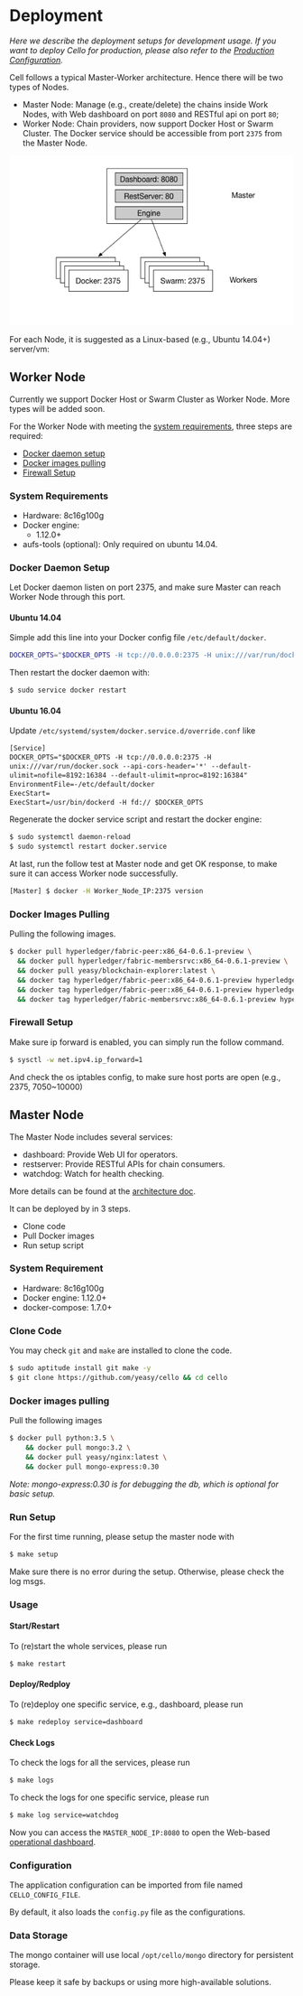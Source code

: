 # Deployment

*Here we describe the deployment setups for development usage. If you want to deploy Cello for production, please also refer to the [Production Configuration](production_config.md).*

Cell follows a typical Master-Worker architecture. Hence there will be two types of Nodes.

* Master Node: Manage (e.g., create/delete) the chains inside Work Nodes, with Web dashboard on port `8080` and RESTful api on port `80`;
* Worker Node: Chain providers, now support Docker Host or Swarm Cluster. The Docker service should be accessible from port `2375` from the Master Node.

![Deployment topology](imgs/deployment_topo.png)

For each Node, it is suggested as a Linux-based (e.g., Ubuntu 14.04+) server/vm: 


## Worker Node
Currently we support Docker Host or Swarm Cluster as Worker Node. More types will be added soon.

For the Worker Node with meeting the [system requirements](#system-requirements), three steps are required:

* [Docker daemon setup](#docker-daemon-setup)
* [Docker images pulling](#docker-images-pulling)
* [Firewall Setup](#firewall-setup)

### System Requirements
* Hardware: 8c16g100g
* Docker engine:
    - 1.12.0+
* aufs-tools (optional): Only required on ubuntu 14.04.

### Docker Daemon Setup

Let Docker daemon listen on port 2375, and make sure Master can reach Worker Node through this port. 

#### Ubuntu 14.04 
Simple add this line into your Docker config file `/etc/default/docker`.

```sh
DOCKER_OPTS="$DOCKER_OPTS -H tcp://0.0.0.0:2375 -H unix:///var/run/docker.sock --api-cors-header='*' --default-ulimit=nofile=8192:16384 --default-ulimit=nproc=8192:16384"
```

Then restart the docker daemon with:

```sh
$ sudo service docker restart
```

#### Ubuntu 16.04
Update `/etc/systemd/system/docker.service.d/override.conf` like

```
[Service]
DOCKER_OPTS="$DOCKER_OPTS -H tcp://0.0.0.0:2375 -H unix:///var/run/docker.sock --api-cors-header='*' --default-ulimit=nofile=8192:16384 --default-ulimit=nproc=8192:16384"
EnvironmentFile=-/etc/default/docker
ExecStart=
ExecStart=/usr/bin/dockerd -H fd:// $DOCKER_OPTS
```

Regenerate the docker service script and restart the docker engine:
 
```sh
$ sudo systemctl daemon-reload
$ sudo systemctl restart docker.service
```

At last, run the follow test at Master node and get OK response, to make sure it can access Worker node successfully.

```sh
[Master] $ docker -H Worker_Node_IP:2375 version
```

### Docker Images Pulling
Pulling the following images.

```bash
$ docker pull hyperledger/fabric-peer:x86_64-0.6.1-preview \
  && docker pull hyperledger/fabric-membersrvc:x86_64-0.6.1-preview \
  && docker pull yeasy/blockchain-explorer:latest \
  && docker tag hyperledger/fabric-peer:x86_64-0.6.1-preview hyperledger/fabric-peer \
  && docker tag hyperledger/fabric-peer:x86_64-0.6.1-preview hyperledger/fabric-baseimage \
  && docker tag hyperledger/fabric-membersrvc:x86_64-0.6.1-preview hyperledger/fabric-membersrvc
```

### Firewall Setup
Make sure ip forward is enabled, you can simply run the follow command.

```sh
$ sysctl -w net.ipv4.ip_forward=1
```
And check the os iptables config, to make sure host ports are open (e.g., 2375, 7050~10000)

## Master Node
The Master Node includes several services: 

* dashboard: Provide Web UI for operators.
* restserver: Provide RESTful APIs for chain consumers.
* watchdog: Watch for health checking.

More details can be found at the [architecture doc](docs/arch.md).

It can be deployed by in 3 steps.

* Clone code
* Pull Docker images
* Run setup script

### System Requirement
* Hardware: 8c16g100g
* Docker engine: 1.12.0+
* docker-compose: 1.7.0+

### Clone Code

You may check `git` and `make` are installed to clone the code.

```sh
$ sudo aptitude install git make -y
$ git clone https://github.com/yeasy/cello && cd cello
```

### Docker images pulling

Pull the following images

```bash
$ docker pull python:3.5 \
	&& docker pull mongo:3.2 \
	&& docker pull yeasy/nginx:latest \
	&& docker pull mongo-express:0.30
```

*Note: mongo-express:0.30 is for debugging the db, which is optional for basic setup.*

### Run Setup

For the first time running, please setup the master node with

```sh
$ make setup
```

Make sure there is no error during the setup. Otherwise, please check the log msgs.

### Usage

#### Start/Restart
To (re)start the whole services, please run

```sh
$ make restart
```

#### Deploy/Redploy
To (re)deploy one specific service, e.g., dashboard, please run

```sh
$ make redeploy service=dashboard
```

#### Check Logs
To check the logs for all the services, please run

```sh
$ make logs
```

To check the logs for one specific service, please run
```sh
$ make log service=watchdog
```

Now you can access the `MASTER_NODE_IP:8080` to open the Web-based [operational dashboard](docs/dashboard.md).

### Configuration
The application configuration can be imported from file named `CELLO_CONFIG_FILE`.

By default, it also loads the `config.py` file as the configurations.

### Data Storage
The mongo container will use local `/opt/cello/mongo` directory for persistent storage. 

Please keep it safe by backups or using more high-available solutions.
